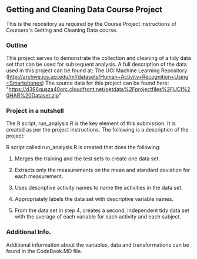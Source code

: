 ## Getting and Cleaning Data Course Project
This is the repository as required by the Course Project instructions of Coursera's Getting and Cleaning Data course.

### Outline
This project serves to demonstrate the collection and cleaning of a tidy data set that can be used for subsequent analysis. A full description of the data used in this project can be found at: The UCI Machine Learning Repository (http://archive.ics.uci.edu/ml/datasets/Human+Activity+Recognition+Using+Smartphones)
The source data for this project can be found here: "https://d396qusza40orc.cloudfront.net/getdata%2Fprojectfiles%2FUCI%20HAR%20Dataset.zip"

### Project in a nutshell
The R script, run_analysis.R is the key element of this submission. It is created as per the project instructions.
The following is a description of the project:

R script called run_analysis.R is created that does the following: 

1. Merges the training and the test sets to create one data set.

2. Extracts only the measurements on the mean and standard deviation for each measurement.

3. Uses descriptive activity names to name the activities in the data set.

4. Appropriately labels the data set with descriptive variable names.

5. From the data set in step 4, creates a second, independent tidy data set with the average of each variable for each activity and each subject.

### Additional Info.
Additional information about the variables, data and transformations can be found in the CodeBook.MD file.